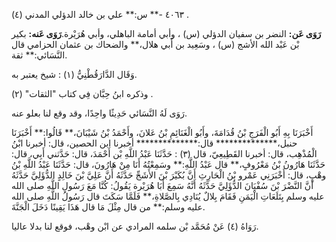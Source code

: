 ٤٠٦٣ -** س:** علي بن خالد الدؤلي المدني (٤) .

**رَوَى عَن:** النضر بن سفيان الدؤلي (س) ، وأبي أمامة الباهلي، وأبي هُرَيْرة.**رَوَى عَنه:** بكير بْن عَبْد الله الأشج (س) ، وسَعِيد بن أَبي هلال،** والضحاك بن عثمان الحزامي قال النَّسَائي:** ثقة.

وَقَال الدَّارَقُطْنِيُّ (١) : شيخ يعتبر به.

وذكره ابنُ حِبَّان فِي كتاب "الثقات" (٢) .

رَوَى لَهُ النَّسَائي حَدِيثًا واحِدًا، وقد وقع لنا بعلو عنه.

أَخْبَرَنَا بِهِ أَبُو الْفَرَجِ بْنُ قُدَامَةَ، وأَبُو الْغَنَائِمِ بْنُ عَلانَ، وأَحْمَدُ بْنُ شَيْبَانَ،** قَالُوا:** أَخْبَرَنَا حنبل،************** قال:************** أخبرنا ابن الحصين، قال: أخبرنا ابْنُ الْمُذْهِب، قال: أخبرنا القَطِيعِيّ، قال (٣) : حَدَّثَنَا عَبْدُ اللَّهِ بْن أَحْمَدَ، قال: حَدَّثني أَبِي، قال: حَدَّثَنَا هَارُونُ بْنُ مَعْرُوفٍ،** قال عَبْدُ اللَّهِ:** وسَمِعْتُهُ أَنَا مِنْ هَارُونَ، قال: حَدَّثَنَا عَبْدُ اللَّهِ بْنُ وهْبٍ، قال: أَخْبَرَنِي عَمْرو بْنُ الْحَارِثِ أَنَّ بُكَيْرَ بْنَ الأَشَجِّ حَدَّثَهُ أَنَّ عَلِيَّ بْنَ خَالِدٍ الدُّؤَلِيَّ حَدَّثَهُ أَنَّ النَّضْرَ بْنَ سُفْيَانَ الدُّؤَلِيَّ حَدَّثَهُ أَنَّهُ سَمِعَ أَبَا هُرَيْرة يَقُولُ: كُنَّا مَعَ رَسُولِ اللَّهِ صلى الله عليه وسلم بِتَلَعَاتِ الْيَمَنِ فَقَامَ بِلالٌ يُنَادِي بِالصَّلاةِ،** فَلَمَّا سَكَتَ قال رَسُولُ اللَّهِ صلى الله عليه وسلم:** من قال مِثْلَ مَا قال هَذَا يَقِينًا دَخَلَ الْجَنَّةَ.

رَوَاهُ (٤) عَنْ مُحَمَّد بْن سلمه المرادي عن ابْن وهْب، فوقع لنا بدلا عاليا.